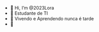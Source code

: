 - 👋 Hi, I’m @2023Lora
- 👀 Estudante de TI
- 🌱 Vivendo e Aprendendo nunca é tarde
- 💞️ 


<!---
2023Lora/2023Lora is a ✨ special ✨ repository because its `README.md` (this file) appears on your GitHub profile.
You can click the Preview link to take a look at your changes.
--->
